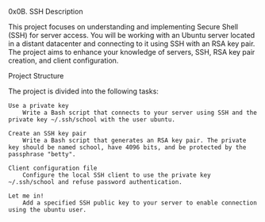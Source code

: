 0x0B. SSH Description

This project focuses on understanding and implementing Secure Shell (SSH) for server access. You will be working with an Ubuntu server located in a distant datacenter and connecting to it using SSH with an RSA key pair. The project aims to enhance your knowledge of servers, SSH, RSA key pair creation, and client configuration.

Project Structure

The project is divided into the following tasks:

    Use a private key
        Write a Bash script that connects to your server using SSH and the private key ~/.ssh/school with the user ubuntu.

    Create an SSH key pair
        Write a Bash script that generates an RSA key pair. The private key should be named school, have 4096 bits, and be protected by the passphrase "betty".

    Client configuration file
        Configure the local SSH client to use the private key ~/.ssh/school and refuse password authentication.

    Let me in!
        Add a specified SSH public key to your server to enable connection using the ubuntu user.
